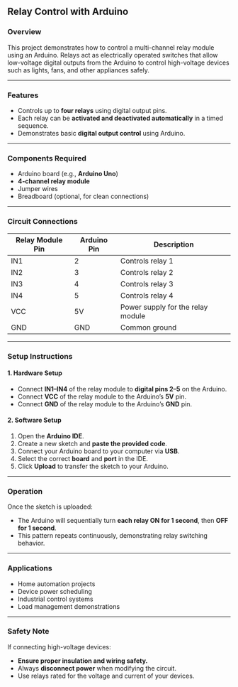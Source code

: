 ## **Relay Control with Arduino**

### **Overview**

This project demonstrates how to control a multi-channel relay module using an Arduino. Relays act as electrically operated switches that allow low-voltage digital outputs from the Arduino to control high-voltage devices such as lights, fans, and other appliances safely.

---

### **Features**

* Controls up to **four relays** using digital output pins.
* Each relay can be **activated and deactivated automatically** in a timed sequence.
* Demonstrates basic **digital output control** using Arduino.

---

### **Components Required**

* Arduino board (e.g., **Arduino Uno**)
* **4-channel relay module**
* Jumper wires
* Breadboard (optional, for clean connections)

---

### **Circuit Connections**

| Relay Module Pin | Arduino Pin | Description                       |
| ---------------- | ----------- | --------------------------------- |
| IN1              | 2           | Controls relay 1                  |
| IN2              | 3           | Controls relay 2                  |
| IN3              | 4           | Controls relay 3                  |
| IN4              | 5           | Controls relay 4                  |
| VCC              | 5V          | Power supply for the relay module |
| GND              | GND         | Common ground                     |

---

### **Setup Instructions**

#### **1. Hardware Setup**

* Connect **IN1–IN4** of the relay module to **digital pins 2–5** on the Arduino.
* Connect **VCC** of the relay module to the Arduino’s **5V** pin.
* Connect **GND** of the relay module to the Arduino’s **GND** pin.

#### **2. Software Setup**

1. Open the **Arduino IDE**.
2. Create a new sketch and **paste the provided code**.
3. Connect your Arduino board to your computer via **USB**.
4. Select the correct **board** and **port** in the IDE.
5. Click **Upload** to transfer the sketch to your Arduino.

---

### **Operation**

Once the sketch is uploaded:

* The Arduino will sequentially turn **each relay ON for 1 second**, then **OFF for 1 second**.
* This pattern repeats continuously, demonstrating relay switching behavior.

---

### **Applications**

* Home automation projects
* Device power scheduling
* Industrial control systems
* Load management demonstrations

---

### **Safety Note**

If connecting high-voltage devices:

* **Ensure proper insulation and wiring safety.**
* Always **disconnect power** when modifying the circuit.
* Use relays rated for the voltage and current of your devices.
